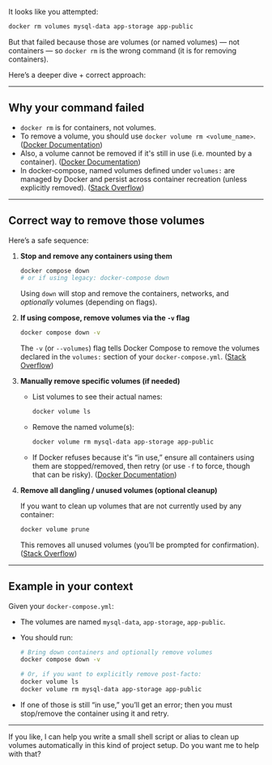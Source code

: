 It looks like you attempted:

```bash
docker rm volumes mysql-data app-storage app-public
```

But that failed because those are volumes (or named volumes) — not containers — so `docker rm` is the wrong command (it is for removing containers).

Here’s a deeper dive + correct approach:

---

## Why your command failed

* `docker rm` is for containers, not volumes.
* To remove a volume, you should use `docker volume rm <volume_name>`. ([Docker Documentation][1])
* Also, a volume cannot be removed if it's still in use (i.e. mounted by a container). ([Docker Documentation][1])
* In docker‑compose, named volumes defined under `volumes:` are managed by Docker and persist across container recreation (unless explicitly removed). ([Stack Overflow][2])

---

## Correct way to remove those volumes

Here’s a safe sequence:

1. **Stop and remove any containers using them**

   ```bash
   docker compose down
   # or if using legacy: docker-compose down
   ```

   Using `down` will stop and remove the containers, networks, and *optionally* volumes (depending on flags).

2. **If using compose, remove volumes via the `-v` flag**

   ```bash
   docker compose down -v
   ```

   The `-v` (or `--volumes`) flag tells Docker Compose to remove the volumes declared in the `volumes:` section of your `docker-compose.yml`. ([Stack Overflow][2])

3. **Manually remove specific volumes (if needed)**

   * List volumes to see their actual names:

     ```bash
     docker volume ls
     ```

   * Remove the named volume(s):

     ```bash
     docker volume rm mysql-data app-storage app-public
     ```

   * If Docker refuses because it's “in use,” ensure all containers using them are stopped/removed, then retry (or use `-f` to force, though that can be risky). ([Docker Documentation][1])

4. **Remove all dangling / unused volumes (optional cleanup)**

   If you want to clean up volumes that are not currently used by any container:

   ```bash
   docker volume prune
   ```

   This removes all unused volumes (you’ll be prompted for confirmation). ([Stack Overflow][3])

---

## Example in your context

Given your `docker-compose.yml`:

* The volumes are named `mysql-data`, `app-storage`, `app-public`.

* You should run:

  ```bash
  # Bring down containers and optionally remove volumes
  docker compose down -v

  # Or, if you want to explicitly remove post-facto:
  docker volume ls
  docker volume rm mysql-data app-storage app-public
  ```

* If one of those is still “in use,” you’ll get an error; then you must stop/remove the container using it and retry.

---

If you like, I can help you write a small shell script or alias to clean up volumes automatically in this kind of project setup. Do you want me to help with that?

[1]: https://docs.docker.com/reference/cli/docker/volume/rm/?utm_source=chatgpt.com "docker volume rm | Docker Docs"
[2]: https://stackoverflow.com/questions/45511956/remove-a-named-volume-with-docker-compose/59060829?utm_source=chatgpt.com "Remove a named volume with docker-compose? - Stack Overflow"
[3]: https://stackoverflow.com/questions/76347241/cant-remove-docker-unnamed-volumes?utm_source=chatgpt.com "Can't remove docker unnamed volumes - Stack Overflow"

